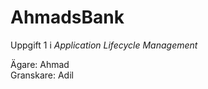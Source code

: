 # AhmadsBank

Uppgift 1 i <i>Application Lifecycle Management</i>

Ägare: Ahmad <br>
Granskare: Adil
